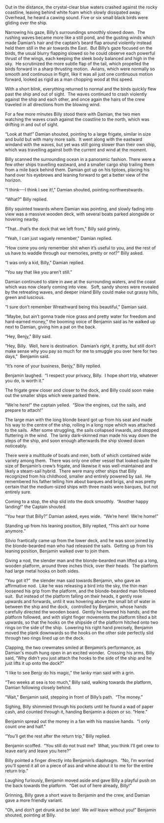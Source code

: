 Out in the distance, the crystal-clear blue waters crashed against the rocky coastline, leaving behind white foam which slowly dissipated away.  Overhead, he heard a cawing sound. Five or six small black birds were gliding over the ship.  

Narrowing his gaze, Billy’s surroundings smoothly slowed down.  The rushing waves became more like a still pond, and the gusting winds which made Damian’s hair and the captain’s beard flap around violently instead held them still in the air towards the East.  But Billy’s gaze focused on the birds, the usual blurry flapping slowed so he could observe each powerful thrust of the wings, each keeping the sleek body balanced and high in the sky.  He scrutinized the more subtle flap of the tail, which propelled the birds forward in a sharp thrusting motion.  Avians, which were normally so smooth and continuous in flight, like it was all just one continuous motion forward, looked as rigid as a man chopping wood at this speed.

With a short blink, everything returned to normal and the birds quickly flew past the ship and out of sight.  The waves continued to crash violently against the ship and each other, and once again the hairs of the crew traveled in all directions from the blowing wind.

For a few more minutes Billy stood there with Damian, the two men watching the waves crash against the coastline to the north, which was drifting in and out of sight. 

“Look at that!” Damian shouted, pointing to a large frigate, similar in size and build but with many more sails.  It went along with the eastward windand with the waves, but yet was still going slower than their own ship, which was travelling against both the current and wind at the moment.

Billy scanned the surrounding ocean in a panoramic fashion. There were a few other ships travelling eastward, and a smaller cargo ship trailing them from a mile back behind them. Damian got up on his tiptoes, placing his hand over his eyebrows and leaning forward to get a better view of the horizon.  

“I think---I think I see it!," Damian shouted, pointing northwestwards.

“What?" Billy replied.

Billy squinted towards where Damian was pointing, and slowly fading into view was a massive wooden deck, with several boats parked alongside or hovering nearby.  

“That...that’s the dock that we left from," Billy said grimly.  

“Yeah, I can just vaguely remember," Damian replied.

“How come you only remember shit when it’s useful to you, and the rest of us have to waddle through our memories, pretty or not?" Billy asked.

“I was only a kid, Billy," Damian replied.

“You say that like you aren’t still.”

Damian continued to stare in awe at the surrounding waters, and the coast which was now clearly coming into view.   Soft, sandy shores were revealed by the retreating waves, and deeper inland Billy could make out grassy hills, green and luscious.  

“I sure don’t remember Wreathward being this beautiful," Damian said.

“Maybe, but ain’t gonna trade nice grass and pretty water for freedom and hard-earned money," the booming voice of Benjamin said as he walked up next to Damian, giving him a pat on the back.  

“Hey, Benjy," Billy said.

“Hey, Billy.  Well, here is destination.  Damian’s right, it pretty, but still don’t make sense why you pay so much for me to smuggle you over here for two days,"  Benjamin said.  

“It’s none of your business, Benjy," Billy replied. 

Benjamin laughed.  “I respect your privacy, Billy.  I hope short trip, whatever you do, is worth it.”  

The frigate grew closer and closer to the dock, and Billy could soon make out the smaller ships which were parked there.  

“We’re here!" the captain yelled.  “Slow the engines, cut the sails, and prepare to attach!”

The large man with the long blonde beard got up from his seat and made his way to the centre of the ship, rolling in a long rope which was attached to the sails.  After some struggling, the sails collapsed inwards, and stopped fluttering in the wind.  The lanky dark-skinned man made his way down the steps of the ship, and soon enough afterwards the ship slowed down noticeably.  

There were a multitude of boats and men, both of which contained wide variety among them.  There was only one other vessel that looked quite the size of Benjamin’s crew’s frigate, and likewise it was well-maintained and likely a steam-sail hybrid.  There were many other ships that Billy recognized from his childhood, smaller and entirely powered by sail.  He remembered his father telling him about barques and brigs, and was pretty certain that the medium-sized ships with three masts were barques, but not entirely sure.  

Coming to a stop, the ship slid into the dock smoothly.  “Another happy landing!" the Captain shouted.

“You hear that Billy?” Damian asked, eyes wide.  “We’re here!  We’re home!”

Standing up from his leaning position, Billy replied, “This ain’t our home anymore.”  

Silvio frantically came up from the lower deck, and he was soon joined by the blonde-bearded man who had released the sails.  Getting up from his leaning position, Benjamin walked over to join them.

Giving a nod, the slender man and the blonde-bearded man lifted up a long, wooden platform, around three inches thick, over their heads.  The platform had large metal hooks on both sides.  

“You got it?”  the slender man said towards Benjamin, who gave an affirmative nod.  Like he was releasing a bird into the sky, the thin man loosened his grip from the platform, and the blonde-bearded man followed suit.  But instead of the platform falling on their heads, it gently rose upwards and forwards, until it was hovering above the small bit of water in between the ship and the dock,  controlled by Benjamin, whose hands carefully directed the wooden board.  Gently he lowered his hands, and the platform followed, and with slight finger movements the platform tilted a bit upwards, so that the hooks on the shipside of the platform hitched onto two rings on the side of the ship.  Lowering his right hand precisely, Benjamin moved the plank downwards so the hooks on the other side perfectly slid through two rings lined up on the dock.

Clapping, the two crewmates smiled at Benjamin’s performance, as Damian's mouth hung open in an excited wonder.  Crossing his arms, Billy said, “Why didn’t you just attach the hooks to the side of the ship and he just lifts it up onto the dock?”

“I like to see Benjy do his magic," the lanky man said with a grin.

“Two weeks at sea is too much," Billy said, walking towards the platform, Damian following closely behind. 

“Wait," Benjamin said, stepping in front of Billy’s path.  “The money.”

Sighing, Billy shimmied through his pockets until he found a wad of paper cash, and counted through it, handing Benjamin a dozen or so. “Here.”

Benjamin spread out the money in a fan with his massive hands.  “I only count one and half.”

“You’ll get the rest after the return trip," Billy replied.

Benjamin scoffed.  “You still do not trust me?  What, you think I’ll get crew to leave early and leave you here?”

Billy pointed a finger directly into Benjamin’s diaphragm.  “No, I’m worried you’ll spend it all on a piece of ass and whine about it to me for the entire return trip.”

Laughing furiously, Benjamin moved aside and gave Billy a playful push on the back towards the platform.  “Get out of here already, Billy!”  

Grinning, Billy gave a short wave to Benjamin and the crew, and Damian gave a more friendly variant.  

“Oh, and don’t get drunk and be late!  We *will* leave without you!” Benjamin shouted, pointing at Billy. 